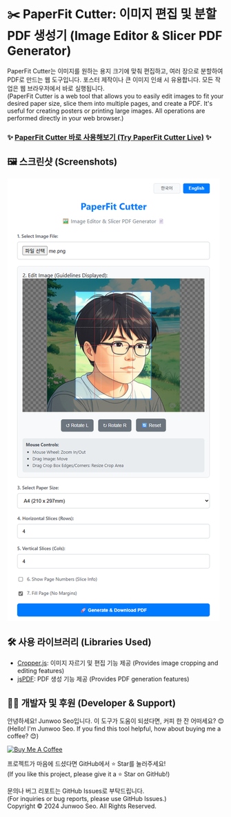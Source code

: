 # **✂️ PaperFit Cutter: 이미지 편집 및 분할 PDF 생성기 (Image Editor & Slicer PDF Generator)**

PaperFit Cutter는 이미지를 원하는 용지 크기에 맞춰 편집하고, 여러 장으로 분할하여 PDF로 만드는 웹 도구입니다. 포스터 제작이나 큰 이미지 인쇄 시 유용합니다. 모든 작업은 웹 브라우저에서 바로 실행됩니다.  
(PaperFit Cutter is a web tool that allows you to easily edit images to fit your desired paper size, slice them into multiple pages, and create a PDF. It's useful for creating posters or printing large images. All operations are performed directly in your web browser.)  

### ✨ [**PaperFit Cutter 바로 사용해보기 (Try PaperFit Cutter Live)**](https://junwoo-seo-1998.github.io/PaperFitCutter/) ✨

## **🖼️ 스크린샷 (Screenshots)**

![PaperFit Cutter Screenshot](./screenshot.png)

## **🛠️ 사용 라이브러리 (Libraries Used)**

* [Cropper.js](https://fengyuanchen.github.io/cropperjs/): 이미지 자르기 및 편집 기능 제공 (Provides image cropping and editing features)  
* [jsPDF](https://parall.ax/products/jspdf): PDF 생성 기능 제공 (Provides PDF generation features)

## **🧑‍💻 개발자 및 후원 (Developer & Support)**

안녕하세요\! Junwoo Seo입니다. 이 도구가 도움이 되셨다면, 커피 한 잔 어떠세요? 😊  
(Hello\! I'm Junwoo Seo. If you find this tool helpful, how about buying me a coffee? 😊)  

<a href="https://www.buymeacoffee.com/junwoo.seo" target="_blank"><img src="https://cdn.buymeacoffee.com/buttons/v2/default-yellow.png" alt="Buy Me A Coffee" style="height: 60px !important;width: 217px !important;" ></a>

프로젝트가 마음에 드셨다면 GitHub에서 ⭐ Star를 눌러주세요\!  
(If you like this project, please give it a ⭐ Star on GitHub\!)

문의나 버그 리포트는 GitHub Issues로 부탁드립니다.  
(For inquiries or bug reports, please use GitHub Issues.)  
Copyright © 2024 Junwoo Seo. All Rights Reserved.

